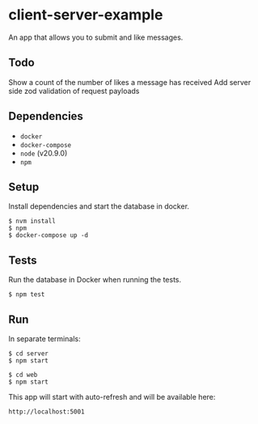 # client-server-example
An app that allows you to submit and like messages.

## Todo
Show a count of the number of likes a message has received
Add server side zod validation of request payloads

## Dependencies
- `docker`
- `docker-compose`
- `node` (v20.9.0)
- `npm`

## Setup
Install dependencies and start the database in docker.
```
$ nvm install
$ npm
$ docker-compose up -d
```

## Tests
Run the database in Docker when running the tests.

```
$ npm test
```

## Run
In separate terminals:

```
$ cd server
$ npm start
```

```
$ cd web
$ npm start
```

This app will start with auto-refresh and will be available here:

`http://localhost:5001`
